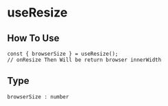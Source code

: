 # useResize

## How To Use 
    const { browserSize } = useResize();
    // onResize Then Will be return browser innerWidth 

## Type
    browserSize : number

